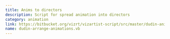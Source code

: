 ```yaml
---
title: Anims to directors
description: Script for spread animation into directors
category: animation
link: https://bitbucket.org/vizrt/vizartist-script/src/master/dudin-animation/dudin-arrange-animations/
name: dudin-arrange-animations.vb
---
```

